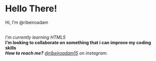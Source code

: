<html>
  <head>
  </head>
  <body>
    <h1>Hello There!</h1>
    <p>Hi, I’m @ribeiroadam</p><br>
    <em>I’m currently learning HTML5</em><br>
    <b>I’m looking to collaborate on something that i can improve my coding skills</b><br>
    <i><b>How to reach me?</b> <a href="https://www.instagram.com/ribeiroadam15/">@ribeiroadam15</a> on instagram.</i><br>

<!---
ribeiroadam/ribeiroadam is a ✨ special ✨ repository because its `README.md` (this file) appears on your GitHub profile.
You can click the Preview link to take a look at your changes.
--->

  </body>
</html>
